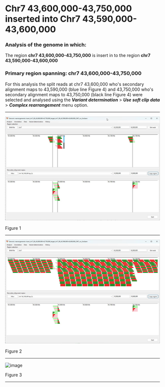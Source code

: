 # Chr7 43,600,000-43,750,000  inserted into Chr7 43,590,000-43,600,000

### Analysis of the genome in which: 

The region **chr7 43,600,000-43,750,000** is insert in to the region **chr7 43,590,000-43,600,000**

### Primary region spanning: chr7 43,600,000-43,750,000 

For this analysis the split reads at chr7 43,600,000 who's secondary alignment maps to 43,590,000 (blue line Figure 4) and 43,750,000 who's secondary alignment maps to 43,750,000 (black line Figure 4)  were selected and analysed using the ___Variant determination___ > ___Use soft clip data___ > ___Complex rearrangement___ menu option.<hr />

![image](images/insert_chr7_60_43,600,000-43,750,000_target_chr7_60_43,590,000-43,600,000_ONT_no_2nd_2.jpg)

Figure 1

<hr />

![image](images/insert_chr7_60_43,600,000-43,750,000_target_chr7_60_43,590,000-43,600,000_ONT_no_2nd_2_all.jpg)

Figure 2

<hr />

![image](images/insert_chr7_60_43,600,000-43,750,000_target_chr7_60_43,590,000-43,600,000_ONT_no_2nd_2_result.jpg)

Figure 3

<hr />

